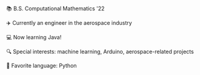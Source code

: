 :books: B.S. Computational Mathematics '22

:airplane: Currently an engineer in the aerospace industry

:computer: Now learning Java!

:mag: Special interests: machine learning, Arduino, aerospace-related projects

:snake: Favorite language: Python
